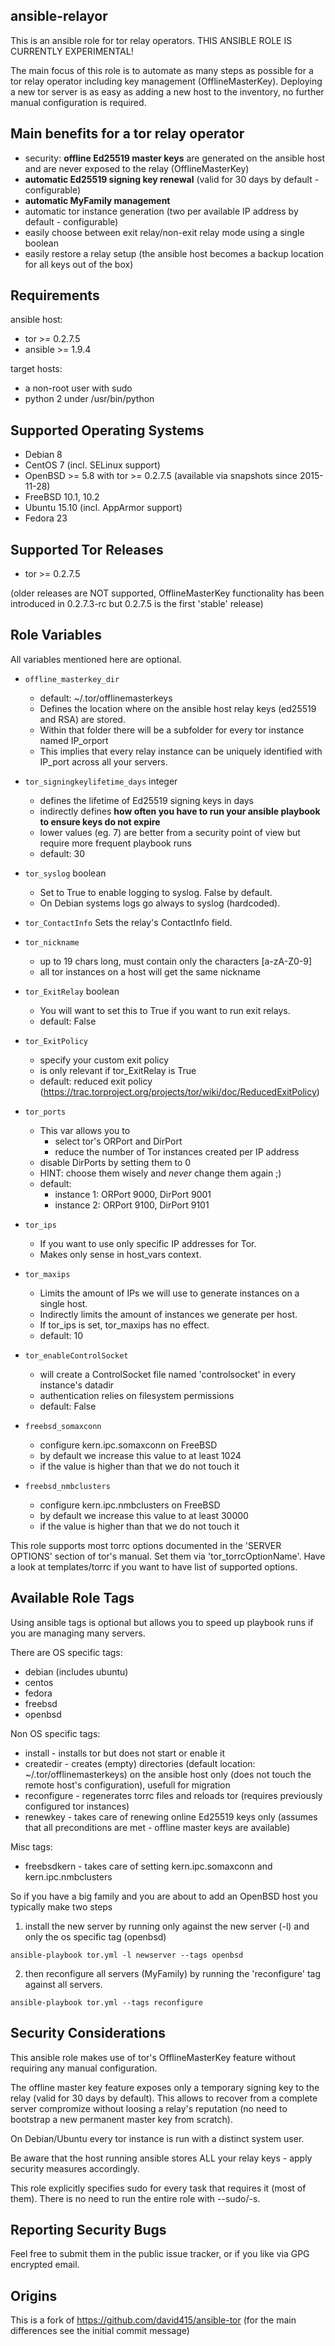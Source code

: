 ansible-relayor
----------------
This is an ansible role for tor relay operators.
THIS ANSIBLE ROLE IS CURRENTLY EXPERIMENTAL!

The main focus of this role is to automate as many steps as possible for a tor relay
operator including key management (OfflineMasterKey).
Deploying a new tor server is as easy as adding a new host to the inventory,
no further manual configuration is required.

Main benefits for a tor relay operator
--------------------------------------
- security: **offline Ed25519 master keys** are generated on the ansible host and are never exposed to the relay (OfflineMasterKey)
- **automatic Ed25519 signing key renewal** (valid for 30 days by default - configurable)
- **automatic MyFamily management**
- automatic tor instance generation (two per available IP address by default - configurable)
- easily choose between exit relay/non-exit relay mode using a single boolean
- easily restore a relay setup (the ansible host becomes a backup location for all keys out of the box)

Requirements
------------
ansible host:
- tor >= 0.2.7.5
- ansible >= 1.9.4

target hosts:
- a non-root user with sudo
- python 2 under /usr/bin/python

Supported Operating Systems
---------------------------
- Debian 8
- CentOS 7 (incl. SELinux support)
- OpenBSD >= 5.8 with tor >= 0.2.7.5 (available via snapshots since 2015-11-28)
- FreeBSD 10.1, 10.2
- Ubuntu 15.10 (incl. AppArmor support)
- Fedora 23

Supported Tor Releases
-----------------------
- tor >= 0.2.7.5

(older releases are NOT supported, OfflineMasterKey functionality has been introduced in 0.2.7.3-rc but 0.2.7.5 is the first 'stable' release)

Role Variables
--------------
All variables mentioned here are optional.

* `offline_masterkey_dir`
   - default: ~/.tor/offlinemasterkeys
   - Defines the location where on the ansible host relay keys (ed25519 and RSA) are stored.
   - Within that folder there will be a subfolder for every tor instance named IP_orport
   - This implies that every relay instance can be uniquely identified with IP_port across all your servers.

* `tor_signingkeylifetime_days` integer
   - defines the lifetime of Ed25519 signing keys in days
   - indirectly defines **how often you have to run your ansible playbook to ensure keys do not expire**
   - lower values (eg. 7) are better from a security point of view but require more frequent playbook runs
   - default: 30

* `tor_syslog` boolean
   - Set to True to enable logging to syslog. False by default.
   - On Debian systems logs go always to syslog (hardcoded).

* `tor_ContactInfo`
    Sets the relay's ContactInfo field.

* `tor_nickname`
  - up to 19 chars long, must contain only the characters [a-zA-Z0-9]
  - all tor instances on a host will get the same nickname

* `tor_ExitRelay` boolean 
  - You will want to set this to True if you want to run exit relays.
  - default: False

* `tor_ExitPolicy`
  - specify your custom exit policy
  - is only relevant if tor_ExitRelay is True
  - default: reduced exit policy (https://trac.torproject.org/projects/tor/wiki/doc/ReducedExitPolicy)

* `tor_ports`
  - This var allows you to
    - select tor's ORPort and DirPort
    - reduce the number of Tor instances created per IP address
  - disable DirPorts by setting them to 0
  - HINT: choose them wisely and *never* change them again ;)
  - default:
    - instance 1: ORPort 9000, DirPort 9001
    - instance 2: ORPort 9100, DirPort 9101

* `tor_ips`
  * If you want to use only specific IP addresses for Tor.
  * Makes only sense in host_vars context.

* `tor_maxips`
  - Limits the amount of IPs we will use to generate instances on a single host.
  - Indirectly limits the amount of instances we generate per host.
  - If tor_ips is set, tor_maxips has no effect.
  - default: 10

* `tor_enableControlSocket`
  - will create a ControlSocket file named 'controlsocket' in every instance's datadir
  - authentication relies on filesystem permissions
  - default: False

* `freebsd_somaxconn`
  - configure kern.ipc.somaxconn on FreeBSD
  - by default we increase this value to at least 1024
  - if the value is higher than that we do not touch it

* `freebsd_nmbclusters`
  - configure kern.ipc.nmbclusters on FreeBSD
  - by default we increase this value to at least 30000
  - if the value is higher than that we do not touch it

This role supports most torrc options documented in the 'SERVER OPTIONS'
section of tor's manual. Set them via 'tor_torrcOptionName'.
Have a look at templates/torrc if you want to have list of supported
options.

Available Role Tags
--------------------

Using ansible tags is optional but allows you to speed up playbook runs if
you are managing many servers.

There are OS specific tags:
* debian (includes ubuntu)
* centos
* fedora
* freebsd
* openbsd

Non OS specific tags:
* install - installs tor but does not start or enable it
* createdir - creates (empty) directories (default location: ~/.tor/offlinemasterkeys) on the ansible host only (does not touch the remote host's configuration), usefull for migration
* reconfigure - regenerates torrc files and reloads tor (requires previously configured tor instances)
* renewkey - takes care of renewing online Ed25519 keys only (assumes that all preconditions are met - offline master keys are available)

Misc tags:
* freebsdkern - takes care of setting kern.ipc.somaxconn and kern.ipc.nmbclusters

So if you have a big family and you are about to add an OpenBSD host you typically
make two steps

1. install the new server by running only against the new server (-l) and only the os specific tag (openbsd)

`ansible-playbook tor.yml -l newserver --tags openbsd`

2. then reconfigure all servers (MyFamily) by running the 'reconfigure' tag against all servers.

`ansible-playbook tor.yml --tags reconfigure`

Security Considerations
------------------------
This ansible role makes use of tor's OfflineMasterKey feature without requiring any manual configuration.

The offline master key feature exposes only a temporary signing key to the relay (valid for 30 days by default).
This allows to recover from a complete server compromize without loosing a relay's reputation (no need to bootstrap a new permanent master key from scratch).

On Debian/Ubuntu every tor instance is run with a distinct system user.

Be aware that the host running ansible stores ALL your relay keys - apply security measures accordingly.

This role explicitly specifies sudo for every task that requires it
(most of them). There is no need to run the entire role with --sudo/-s.

Reporting Security Bugs
-----------------------

Feel free to submit them in the public issue tracker,
or if you like via GPG encrypted email.

Origins
-------
This is a fork of https://github.com/david415/ansible-tor
(for the main differences see the initial commit message)
